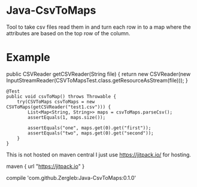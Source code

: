 # Java-CsvToMaps
Tool to take csv files read them in and turn each row in to a map where the attributes are based on the top row of the column.

# Example

  public CSVReader getCSVReader(String file) {
		return new CSVReader(new InputStreamReader(CSVToMapsTest.class.getResourceAsStream(file)));
	}
	
	@Test
	public void csvToMap() throws Throwable {
		try(CSVToMaps csvToMaps = new CSVToMaps(getCSVReader("test1.csv"))) {
			List<Map<String, String>> maps = csvToMaps.parseCsv();
			assertEquals(1, maps.size());
			
			assertEquals("one", maps.get(0).get("first"));
			assertEquals("two", maps.get(0).get("second"));
		}
	}

This is not hosted on maven central I just use https://jitpack.io/ for hosting.

  maven { url "https://jitpack.io" }
  
 compile 'com.github.Zergleb:Java-CsvToMaps:0.1.0'

